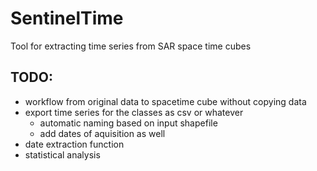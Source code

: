 # SentinelTime

Tool for extracting time series from SAR space time cubes


## TODO:
* workflow from original data to spacetime cube without copying data
* export time series for the classes as csv or whatever
    * automatic naming based on input shapefile
    * add dates of aquisition as well
* date extraction function
* statistical analysis
 